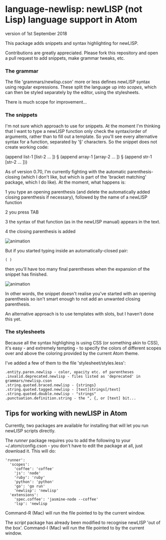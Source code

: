 # language-newlisp: newLISP (not Lisp) language support in Atom

version of 1st September 2018

This package adds snippets and syntax highlighting for newLISP.

Contributions are greatly appreciated. Please fork this repository and open a
pull request to add snippets, make grammar tweaks, etc.

### The grammar

The file 'grammars/newlisp.cson' more or less defines newLISP syntax using regular expressions. These split the language up into *scopes*, which can then be styled separately by the editor, using the stylesheets.

There is much scope for improvement...

### The snippets

I'm not sure which approach to use for snippets. At the moment I'm thinking that I want to type a newLISP function only check the syntax/order of arguments, rather than to fill out a template. So you'll see every alternative syntax for a function, separated by '§' characters. So the snippet does not create working code:

(append list-1 [list-2 ... ]) § (append array-1 [array-2 ... ]) § (append str-1 [str-2 ... ]))

As of version 0.70, I'm currently fighting with the automatic parenthesis-closing (which I don't like, but which is part of the 'bracket matching' package, which I do like). At the moment, what happens is:

1  you type an opening parenthesis (and delete the automatically added closing parenthesis if necessary), followed by the name of a newLISP function

2  you press TAB

3  the syntax of that function (as in the newLISP manual) appears in the text.

4  the closing parenthesis is added

![animation](https://raw.github.com/cormullion/language-newlisp/master/animation1.gif)

But if you started typing inside an automatically-closed pair:

    ( )

then you'll have too many final parentheses when the expansion of the snippet has finished.

![animation](https://raw.github.com/cormullion/language-newlisp/master/animation.gif)

In other words, the snippet doesn't realise you've started with an opening parenthesis so isn't smart enough to not add an unwanted closing parenthesis.

An alternative approach is to use templates with slots, but I haven't done this yet.

### The stylesheets

Because all the syntax highlighing is using CSS (or something akin to CSS), it's easy - and extremely tempting - to specify the colors of different scopes over and above the coloring provided by the current Atom theme.

I've added a few of them to the file 'stylesheet/styles.less':

    .entity.paren.newlisp - color, opacity etc. of parentheses
    .invalid.deprecated.newlisp - files listed as 'deprecated' in grammars/newlisp.cson
    .string.quoted.braced.newlisp - {strings}
    .string.quoted.tagged.newlisp - [text]strings[/text]
    .string.quoted.double.newlisp - "strings"
    .punctuation.definition.string - the ", {, or [text] bit...

## Tips for working with newLISP in Atom

Currently, two packages are available for installing that will let you run newLISP scripts directly.

The *runner* package requires you to add the following to your ~/.atom/config.cson - you don't have to edit the package at all, just download it. This will do:

    'runner':
      'scopes':
        'coffee': 'coffee'
        'js': 'node'
        'ruby': 'ruby'
        'python': 'python'
        'go': 'go run'
        'newlisp': 'newlisp'
      'extensions':
        'spec.coffee': 'jasmine-node --coffee'
        'lsp': 'newlisp

Command-R (Mac) will run the file pointed to by the current window.

The *script* package has already been modified to recognise newLISP 'out of the box'. Command-I (Mac) will run the file pointed to by the current window.
